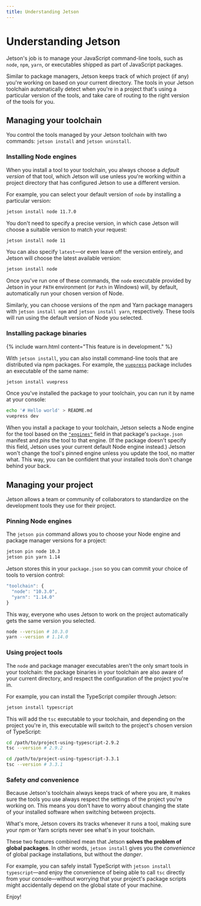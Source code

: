 ```yaml
---
title: Understanding Jetson
---
```


# Understanding Jetson

Jetson's job is to manage your JavaScript command-line tools, such as `node`, `npm`, `yarn`, or executables shipped as part of JavaScript packages.

Similar to package managers, Jetson keeps track of which project (if any) you're working on based on your current directory. The tools in your Jetson toolchain automatically detect when you're in a project that's using a particular version of the tools, and take care of routing to the right version of the tools for you.

## Managing your toolchain

You control the tools managed by your Jetson toolchain with two commands: `jetson install` and `jetson uninstall`.

### Installing Node engines

When you install a tool to your toolchain, you always choose a _default version_ of that tool, which Jetson will use unless you're working within a project directory that has configured Jetson to use a different version.

For example, you can select your default version of `node` by installing a particular version:

```sh
jetson install node 11.7.0
```

You don't need to specify a precise version, in which case Jetson will choose a suitable version to match your request:

```sh
jetson install node 11
```

You can also specify `latest`—or even leave off the version entirely, and Jetson will choose the latest available version:

```sh
jetson install node
```

Once you've run one of these commands, the `node` executable provided by Jetson in your `PATH` environment (or `Path` in Windows) will, by default, automatically run your chosen version of Node.

Similarly, you can choose versions of the npm and Yarn package managers with `jetson install npm` and `jetson install yarn`, respectively. These tools will run using the default version of Node you selected.

### Installing package binaries

{% include warn.html content="This feature is in development." %}

With `jetson install`, you can also install command-line tools that are distributed via npm packages. For example, the [`vuepress`](https://www.npmjs.com/package/vuepress) package includes an executable of the same name:

```sh
jetson install vuepress
```

Once you've installed the package to your toolchain, you can run it by name at your console:

```sh
echo '# Hello world' > README.md
vuepress dev
```

When you install a package to your toolchain, Jetson selects a Node engine for the tool based on the [`"engines"`](https://docs.npmjs.com/files/package.json#engines) field in that package's `package.json` manifest and _pins_ the tool to that engine. (If the package doesn't specify this field, Jetson uses your current default Node engine instead.) Jetson won't change the tool's pinned engine unless you update the tool, no matter what. This way, you can be confident that your installed tools don't change behind your back.

## Managing your project

Jetson allows a team or community of collaborators to standardize on the development tools they use for their project.

### Pinning Node engines

The `jetson pin` command allows you to choose your Node engine and package manager versions for a project:

```sh
jetson pin node 10.3
jetson pin yarn 1.14
```

Jetson stores this in your `package.json` so you can commit your choice of tools to version control:

```javascript
"toolchain": {
  "node": "10.3.0",
  "yarn": "1.14.0"
}
```

This way, everyone who uses Jetson to work on the project automatically gets the same version you selected.

```sh
node --version # 10.3.0
yarn --version # 1.14.0
```

### Using project tools

The `node` and package manager executables aren't the only smart tools in your toolchain: the package binaries in your toolchain are also aware of your current directory, and respect the configuration of the project you're in.

For example, you can install the TypeScript compiler through Jetson:

```sh
jetson install typescript
```

This will add the `tsc` executable to your toolchain, and depending on the project you're in, this executable will switch to the project's chosen version of TypeScript:

```sh
cd /path/to/project-using-typescript-2.9.2
tsc --version # 2.9.2

cd /path/to/project-using-typescript-3.3.1
tsc --version # 3.3.1
```

### Safety _and_ convenience

Because Jetson's toolchain always keeps track of where you are, it makes sure the tools you use always respect the settings of the project you're working on. This means you don't have to worry about changing the state of your installed software when switching between projects.

What's more, Jetson covers its tracks whenever it runs a tool, making sure your npm or Yarn scripts never see what's in your toolchain.

These two features combined mean that Jetson **solves the problem of global packages**. In other words, `jetson install` gives you the _convenience_ of global package installations, but without the _danger_.

For example, you can safely install TypeScript with `jetson install typescript`—and enjoy the convenience of being able to call `tsc` directly from your console—without worrying that your project's package scripts might accidentally depend on the global state of your machine.

Enjoy!
